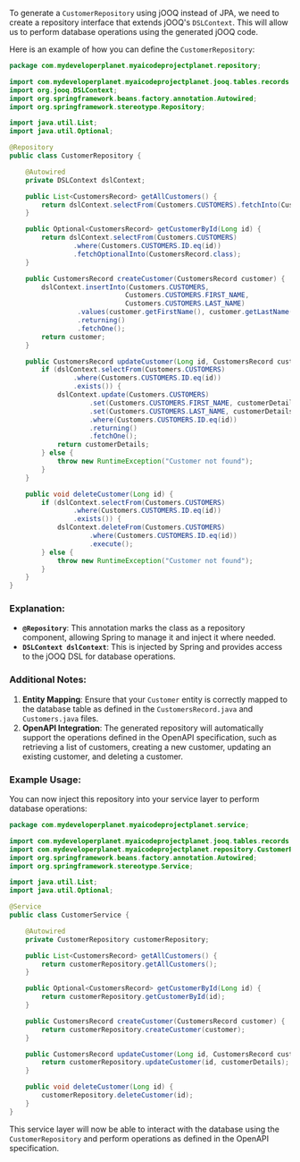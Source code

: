 To generate a `CustomerRepository` using jOOQ instead of JPA, we need to create a repository interface that extends jOOQ's `DSLContext`. This will allow us to perform database operations using the generated jOOQ code.

Here is an example of how you can define the `CustomerRepository`:

```java
package com.mydeveloperplanet.myaicodeprojectplanet.repository;

import com.mydeveloperplanet.myaicodeprojectplanet.jooq.tables.records.CustomersRecord;
import org.jooq.DSLContext;
import org.springframework.beans.factory.annotation.Autowired;
import org.springframework.stereotype.Repository;

import java.util.List;
import java.util.Optional;

@Repository
public class CustomerRepository {

    @Autowired
    private DSLContext dslContext;

    public List<CustomersRecord> getAllCustomers() {
        return dslContext.selectFrom(Customers.CUSTOMERS).fetchInto(CustomersRecord.class);
    }

    public Optional<CustomersRecord> getCustomerById(Long id) {
        return dslContext.selectFrom(Customers.CUSTOMERS)
                .where(Customers.CUSTOMERS.ID.eq(id))
                .fetchOptionalInto(CustomersRecord.class);
    }

    public CustomersRecord createCustomer(CustomersRecord customer) {
        dslContext.insertInto(Customers.CUSTOMERS, 
                             Customers.CUSTOMERS.FIRST_NAME, 
                             Customers.CUSTOMERS.LAST_NAME)
                 .values(customer.getFirstName(), customer.getLastName())
                 .returning()
                 .fetchOne();
        return customer;
    }

    public CustomersRecord updateCustomer(Long id, CustomersRecord customerDetails) {
        if (dslContext.selectFrom(Customers.CUSTOMERS)
                .where(Customers.CUSTOMERS.ID.eq(id))
                .exists()) {
            dslContext.update(Customers.CUSTOMERS)
                    .set(Customers.CUSTOMERS.FIRST_NAME, customerDetails.getFirstName())
                    .set(Customers.CUSTOMERS.LAST_NAME, customerDetails.getLastName())
                    .where(Customers.CUSTOMERS.ID.eq(id))
                    .returning()
                    .fetchOne();
            return customerDetails;
        } else {
            throw new RuntimeException("Customer not found");
        }
    }

    public void deleteCustomer(Long id) {
        if (dslContext.selectFrom(Customers.CUSTOMERS)
                .where(Customers.CUSTOMERS.ID.eq(id))
                .exists()) {
            dslContext.deleteFrom(Customers.CUSTOMERS)
                    .where(Customers.CUSTOMERS.ID.eq(id))
                    .execute();
        } else {
            throw new RuntimeException("Customer not found");
        }
    }
}
```

### Explanation:
- **`@Repository`**: This annotation marks the class as a repository component, allowing Spring to manage it and inject it where needed.
- **`DSLContext dslContext`**: This is injected by Spring and provides access to the jOOQ DSL for database operations.

### Additional Notes:
1. **Entity Mapping**: Ensure that your `Customer` entity is correctly mapped to the database table as defined in the `CustomersRecord.java` and `Customers.java` files.
2. **OpenAPI Integration**: The generated repository will automatically support the operations defined in the OpenAPI specification, such as retrieving a list of customers, creating a new customer, updating an existing customer, and deleting a customer.

### Example Usage:
You can now inject this repository into your service layer to perform database operations:

```java
package com.mydeveloperplanet.myaicodeprojectplanet.service;

import com.mydeveloperplanet.myaicodeprojectplanet.jooq.tables.records.CustomersRecord;
import com.mydeveloperplanet.myaicodeprojectplanet.repository.CustomerRepository;
import org.springframework.beans.factory.annotation.Autowired;
import org.springframework.stereotype.Service;

import java.util.List;
import java.util.Optional;

@Service
public class CustomerService {

    @Autowired
    private CustomerRepository customerRepository;

    public List<CustomersRecord> getAllCustomers() {
        return customerRepository.getAllCustomers();
    }

    public Optional<CustomersRecord> getCustomerById(Long id) {
        return customerRepository.getCustomerById(id);
    }

    public CustomersRecord createCustomer(CustomersRecord customer) {
        return customerRepository.createCustomer(customer);
    }

    public CustomersRecord updateCustomer(Long id, CustomersRecord customerDetails) {
        return customerRepository.updateCustomer(id, customerDetails);
    }

    public void deleteCustomer(Long id) {
        customerRepository.deleteCustomer(id);
    }
}
```

This service layer will now be able to interact with the database using the `CustomerRepository` and perform operations as defined in the OpenAPI specification.